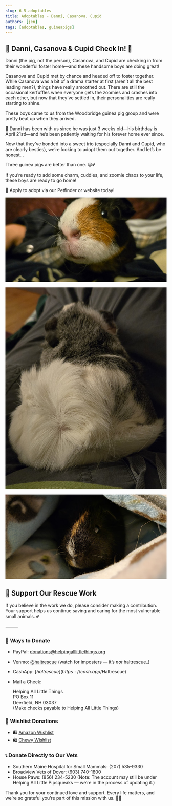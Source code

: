 ```yaml
---
slug: 6-5-adoptables
title: Adoptables - Danni, Casanova, Cupid
authors: [jen]
tags: [adoptables, guineapigs]
---
```


## 🐹 Danni, Casanova & Cupid Check In! 💌

Danni (the pig, not the person), Casanova, and Cupid are checking in from their wonderful foster home—and these handsome boys are doing great!

Casanova and Cupid met by chance and headed off to foster together. While Casanova was a bit of a drama starter at first (aren’t all the best leading men?), things have really smoothed out. There are still the occasional kerfuffles when everyone gets the zoomies and crashes into each other, but now that they’ve settled in, their personalities are really starting to shine.

<!-- truncate -->

These boys came to us from the Woodbridge guinea pig group and were pretty beat up when they arrived.

💫 Danni has been with us since he was just 3 weeks old—his birthday is April 21st!—and he’s been patiently waiting for his forever home ever since.

Now that they’ve bonded into a sweet trio (especially Danni and Cupid, who are clearly besties), we’re looking to adopt them out together. And let’s be honest…

Three guinea pigs are better than one. 😉💕

If you’re ready to add some charm, cuddles, and zoomie chaos to your life, these boys are ready to go home!

📩 Apply to adopt via our Petfinder or website today!

![CGuinea Pig](adoptables.jpg)

![CGuinea Pig](adoptables2.jpg)

![CGuinea Pig](adoptables3.jpg)

## 🙏  Support Our Rescue Work

If you believe in the work we do, please consider making a contribution.
Your support helps us continue saving and caring for the most vulnerable small animals. 💕

⸻

### 💸  Ways to Donate
 - PayPal: donations@helpingalllittlethings.org
 - Venmo: [@haltrescue](https://account.venmo.com/u/haltrescue) (watch for imposters — it’s _not_ haltrescue_)
 - CashApp: [$haltrescue](https://cash.app/$Haltrescue)
 - Mail a Check:  
  
    Helping All Little Things    
    PO Box 11    
    Deerfield, NH 03037    
    (Make checks payable to Helping All Little Things)    


### 🛒 Wishlist Donations
 - 🛍️ [Amazon Wishlist](https://tinyurl.com/HALT-Amazon-Wishlist)
 - 🛍️ [Chewy Wishlist](https://tinyurl.com/HALT-Chewy-Wishlist)


### 📞 Donate Directly to Our Vets
 - Southern Maine Hospital for Small Mammals: (207) 535-9330
 - Broadview Vets of Dover: (603) 740-1800
 - House Paws: (856) 234-5230
(Note: The account may still be under Helping All Little Pipsqueaks — we’re in the process of updating it.)

Thank you for your continued love and support.
Every life matters, and we’re so grateful you’re part of this mission with us. 🐹💕
